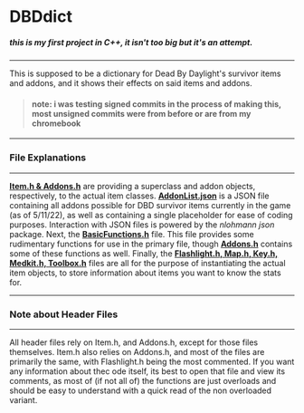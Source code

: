 <h1>DBDdict</h1>
<h5>this is my first project in C++, it isn't too big but it's an attempt.</h5>
<hr></hr>

<p>
  This is supposed to be a dictionary for Dead By Daylight's survivor items and addons, and it shows their effects on said items and addons.
</p>

><h4>note: i was testing signed commits in the process of making this, most unsigned commits were from before or are from my chromebook </h4>

<hr></hr>

<h3>File Explanations</h3> 
<hr></hr>
<p>
  <ins><strong>Item.h & Addons.h</strong></ins> are providing a superclass and addon objects, respectively, to the actual item classes. <ins><strong>AddonList.json</strong></ins> is a JSON file containing all addons possible for DBD survivor items currently in the game (as of 5/11/22), as well as containing a single placeholder for ease of coding purposes. Interaction with JSON files is powered by the <em>nlohmann json</em> package. Next, the <ins><strong>BasicFunctions.h</strong></ins> file. This file provides some rudimentary functions for use in the primary file, though <ins><strong>Addons.h</strong></ins> contains some of these functions as well. Finally, the <ins><strong>Flashlight.h, Map.h, Key.h, Medkit.h, Toolbox.h</strong></ins> files are all for the purpose of instantiating the actual item objects, to store information about items you want to know the stats for.
</p>
<hr></hr>
<h3>Note about Header Files</h3>
<hr></hr>
<p>
  All header files rely on Item.h, and Addons.h, except for those files themselves. Item.h also relies on Addons.h, and most of the files are primarily the same, with Flashlight.h being the most commented. If you want any information about thec ode itself, its best to open that file and view its comments, as most of (if not all of) the functions are just overloads and should be easy to understand with a quick read of the non overloaded variant.
</p>